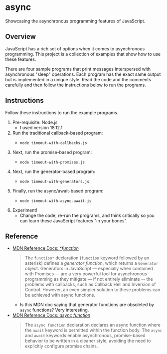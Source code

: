 # async

Showcasing the asynchronous programming features of JavaScript.


## Overview

JavaScript has a rich set of options when it comes to asynchronous programming. This project is a collection of examples
that show how to use these features.

There are four sample programs that print messages interspersed with asynchronous "sleep" operations. Each program has
the exact same output but is implemented in a unique style. Read the code and the comments carefully and then follow the
instructions below to run the programs. 


## Instructions

Follow these instructions to run the example programs.

1. Pre-requisite: Node.js
    * I used version 18.12.1
2. Run the traditional callback-based program:
    * ```shell
      node timeout-with-callbacks.js
      ```
3. Next, run the promise-based program:
    * ```shell
      node timeout-with-promises.js
      ```
4. Next, run the generator-based program:
    * ```shell
      node timeout-with-generators.js
      ```
5. Finally, run the async/await-based program:
    * ```shell
      node timeout-with-async-await.js
      ```
6. Experiment!
    * Change the code, re-run the programs, and think critically so you can learn these JavaScript features "in your
      bones".


## Reference

* [MDN Reference Docs: _*function_](https://developer.mozilla.org/en-US/docs/Web/JavaScript/Reference/Statements/function*)
  > The `function*` declaration (`function` keyword followed by an asterisk) defines a _generator function_, which
    returns a `Generator` object.
  > Generators in JavaScript — especially when combined with Promises — are a very powerful tool for asynchronous
    programming as they mitigate — if not entirely eliminate -- the problems with callbacks, such as Callback Hell and
    Inversion of Control. However, an even simpler solution to these problems can be achieved with async functions.
  * Is this MDN doc saying that generator functions are obsoleted by `async` functions? Very interesting.
* [MDN Reference Docs: *async function*](https://developer.mozilla.org/en-US/docs/Web/JavaScript/Reference/Statements/async_function)
  > The `async function` declaration declares an async function where the `await` keyword is permitted within the
    function body. The `async` and `await` keywords enable asynchronous, promise-based behavior to be written in a
    cleaner style, avoiding the need to explicitly configure promise chains.

